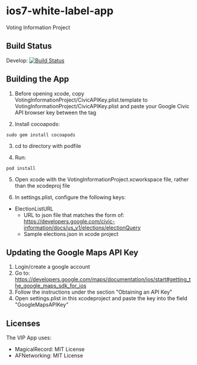 ios7-white-label-app
====================

Voting Information Project

Build Status
------------
Develop: [![Build Status](https://travis-ci.org/votinginfoproject/ios7-white-label-app.png?branch=develop)](https://travis-ci.org/votinginfoproject/ios7-white-label-app)

Building the App
----------------

1. Before opening xcode, copy VotingInformationProject/CivicAPIKey.plist.template to VotingInformationProject/CivicAPIKey.plist and paste your Google Civic API browser key between the <string></string> tag 

2. Install cocoapods:
```
sudo gem install cocoapods
```

3. cd to directory with podfile

4. Run:
```
pod install
```

5. Open xcode with the VotingInformationProject.xcworkspace file, rather
    than the xcodeproj file

6. In settings.plist, configure the following keys:
  * ElectionListURL
    * URL to json file that matches the form of: https://developers.google.com/civic-information/docs/us_v1/elections/electionQuery
    * Sample elections.json in xcode project

Updating the Google Maps API Key
--------------------------------

1. Login/create a google account
2. Go to: https://developers.google.com/maps/documentation/ios/start#getting_the_google_maps_sdk_for_ios
3. Follow the instructions under the section "Obtaining an API Key"
4. Open settings.plist in this xcodeproject and paste the key into the field "GoogleMapsAPIKey"

Licenses
--------

The VIP App uses:
  * MagicalRecord: MIT License
  * AFNetworking: MIT License
